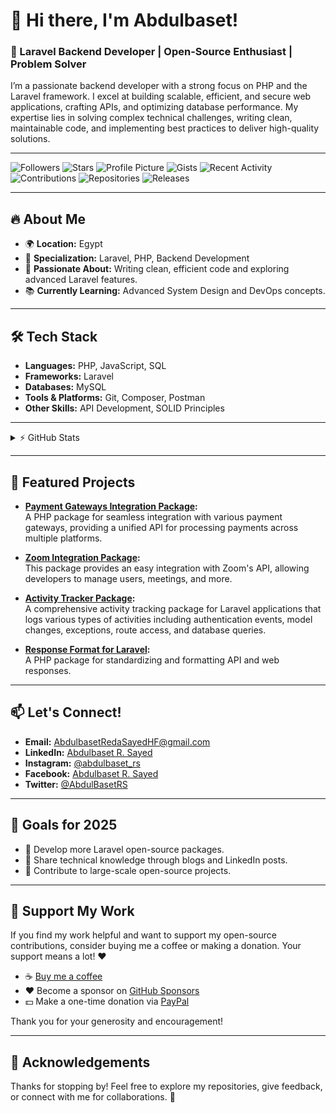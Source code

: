 # 👋 Hi there, I'm Abdulbaset! 

### 🚀 Laravel Backend Developer | Open-Source Enthusiast | Problem Solver
I’m a passionate backend developer with a strong focus on PHP and the Laravel framework.
I excel at building scalable, efficient, and secure web applications, crafting APIs, and optimizing database performance.
My expertise lies in solving complex technical challenges, writing clean, maintainable code, and implementing best practices to deliver high-quality solutions.

---

<p align="center" style="display:none;"> <!-- Profile Views -->
  <img src="https://komarev.com/ghpvc/?username=AbdulbasetRS&color=4010B0" height="30"/>
</p>

![Followers](https://img.shields.io/github/followers/AbdulbasetRS?style=social)
![Stars](https://img.shields.io/github/stars/AbdulbasetRS?style=social)
![Profile Picture](https://avatars.githubusercontent.com/AbdulbasetRS?size=100)
![Gists](https://img.shields.io/github/gists/AbdulbasetRS)
![Recent Activity](https://img.shields.io/github/last-commit/AbdulbasetRS)
![Contributions](https://img.shields.io/github/commit-activity/m/AbdulbasetRS)
![Repositories](https://img.shields.io/github/repos/AbdulbasetRS?style=social)
![Releases](https://img.shields.io/github/releases/AbdulbasetRS?style=flat-square)

---

## 🔥 About Me
- 🌍 **Location:** Egypt  
- 💼 **Specialization:** Laravel, PHP, Backend Development  
- 🎯 **Passionate About:** Writing clean, efficient code and exploring advanced Laravel features.  
- 📚 **Currently Learning:** Advanced System Design and DevOps concepts.  

---

## 🛠 Tech Stack
- **Languages:** PHP, JavaScript, SQL  
- **Frameworks:** Laravel  
- **Databases:** MySQL  
- **Tools & Platforms:** Git, Composer, Postman  
- **Other Skills:** API Development, SOLID Principles  

---

<details>
  <summary>⚡ GitHub Stats</summary>
  
  <a href="#">![Github stats](https://github-readme-stats.vercel.app/api?username=AbdulbasetRS&theme=dark&count_private=true&hide_border=true&line_height=20)</a>
  <a href="#">![Top Langs](https://github-readme-stats.vercel.app/api/top-langs/?username=AbdulbasetRS&layout=compact&theme=dark&count_private=true&hide_border=true)</a>
</details>

---

## 🔗 Featured Projects
- **[Payment Gateways Integration Package](https://github.com/AbdulbasetRS/Payment-Gateways-Integration):**  
  A PHP package for seamless integration with various payment gateways, providing a unified API for processing payments across multiple platforms.
  
- **[Zoom Integration Package](https://github.com/AbdulbasetRS/Zoom-Integration):**  
  This package provides an easy integration with Zoom's API, allowing developers to manage users, meetings, and more.
  
- **[Activity Tracker Package](https://github.com/AbdulbasetRS/Activity-Tracker):**  
  A comprehensive activity tracking package for Laravel applications that logs various types of activities including authentication events, model changes, exceptions, route access, and database queries.
  
- **[Response Format for Laravel](https://github.com/AbdulbasetRS/Response-Format-Trait):**  
  A PHP package for standardizing and formatting API and web responses.

<!--

---

# GitHub Stats
<div align="center">
  <img src="https://github-readme-stats.vercel.app/api?username=AbdulbasetRS&show_icons=true&theme=dark" alt="GitHub Stats" style="width: 100%;" />
</div>

# Top Languages
<div align="center">
  <img src="https://github-readme-stats.vercel.app/api/top-langs/?username=AbdulbasetRS&layout=compact&theme=dark" alt="GitHub Stats" style="width: 100%;" />
</div>

# Streak Stats
<div align="center">
  <img src="https://github-readme-streak-stats.herokuapp.com/?user=AbdulbasetRS&theme=dark" alt="GitHub Stats" style="width: 100%;" />
</div>

# Trophies
<div align="center">
  <img src="https://github-profile-trophy.vercel.app/?username=AbdulbasetRS&theme=ambient_gradient&no-bg=true" alt="GitHub Stats" style="width: 100%;" />
</div>

# Activity Graph
![Activity Graph](https://github-readme-activity-graph.cyclic.app/graph?username=AbdulbasetRS&theme=dark)

# Visitors Count
![Visitors](https://visitor-badge.glitch.me/badge?page_id=AbdulbasetRS.AbdulbasetRS)

# Contribution Snake
![Contribution Snake](https://github.com/AbdulbasetRS/AbdulbasetRS/blob/output/github-contribution-grid-snake.svg)

# Achievements
![Achievements](https://github-profile-achievements.vercel.app/api/?username=AbdulbasetRS)

# Dynamic Quotes
![Quote](https://quotes-github-readme.vercel.app/api?type=horizontal&theme=dark)
-->
---

## 📫 Let's Connect!
- **Email:** [AbdulbasetRedaSayedHF@gmail.com](mailto:AbdulbasetRedaSayedHF@gmail.com)  
- **LinkedIn:** [Abdulbaset R. Sayed](https://www.linkedin.com/in/abdulbaset-r-sayed)  
- **Instagram:** [@abdulbaset_rs](https://www.instagram.com/abdulbaset_rs/)  
- **Facebook:** [Abdulbaset R. Sayed](https://www.facebook.com/AbdulBasetRedaSayed/)  
- **Twitter:** [@AbdulBasetRS](https://x.com/AbdulBasetRS)

---

## 🎯 Goals for 2025
- 🔧 Develop more Laravel open-source packages.  
- 📖 Share technical knowledge through blogs and LinkedIn posts.  
- 🤝 Contribute to large-scale open-source projects.  

---

## 🙌 Support My Work
If you find my work helpful and want to support my open-source contributions, consider buying me a coffee or making a donation. Your support means a lot! ❤️

- ☕ [Buy me a coffee](https://buymeacoffee.com/abdulbaset)
- ❤️ Become a sponsor on [GitHub Sponsors](https://github.com/sponsors/AbdulbasetRS)
- 💵 Make a one-time donation via [PayPal](https://paypal.me/abdulbasetrs)

Thank you for your generosity and encouragement! 

---

## 🙏 Acknowledgements
Thanks for stopping by! Feel free to explore my repositories, give feedback, or connect with me for collaborations. 🌟


